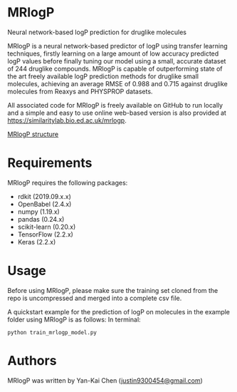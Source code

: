 # MRlogP
Neural network-based logP prediction for druglike molecules 

MRlogP is a neural network-based predictor of logP using transfer learning techniques, firstly learning on a large amount of low accuracy predicted logP values before finally tuning our model using a small, accurate dataset of 244 druglike compounds. MRlogP is capable of outperforming state of the art freely available logP prediction methods for druglike small molecules, achieving an average RMSE of 0.988 and 0.715 against druglike molecules from Reaxys and PHYSPROP datasets. 

All associated code for MRlogP is freely available on GitHub to run locally and a simple and easy to use online web-based version is also provided at https://similaritylab.bio.ed.ac.uk/mrlogp. 

[MRlogP structure](https://raw.githubusercontent.com/JustinYKC/MRlogP/justin_upload/20210723_dnn_structure.png)

# Requirements
MRlogP requires the following packages:
- rdkit (2019.09.x.x)
- OpenBabel (2.4.x) 
- numpy (1.19.x)
- pandas (0.24.x)
- scikit-learn (0.20.x)
- TensorFlow (2.2.x)
- Keras (2.2.x)

# Usage
Before using MRlogP, please make sure the training set cloned from the repo is uncompressed and merged into a complete csv file.

A quickstart example for the prediction of logP on molecules in the example folder using MRlogP is as follows: 
In terminal:
```
python train_mrlogp_model.py
```

# Authors
MRlogP was written by Yan-Kai Chen (justin9300454@gmail.com)